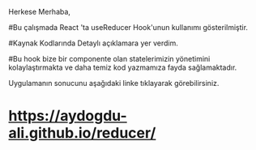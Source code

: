 Herkese Merhaba,


#Bu çalışmada React 'ta  useReducer Hook'unun kullanımı gösterilmiştir.

#Kaynak Kodlarında Detaylı açıklamara yer verdim.

#Bu hook bize bir componente olan statelerimizin yönetimini kolaylaştırmakta ve daha temiz kod yazmamıza fayda sağlamaktadır.

Uygulamanın sonucunu aşağıdaki linke tıklayarak görebilirsiniz.


# https://aydogdu-ali.github.io/reducer/
